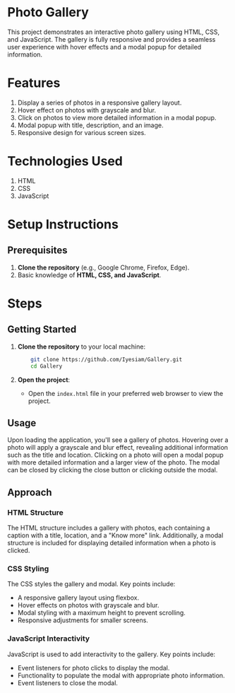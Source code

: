 # Photo Gallery

This project demonstrates an interactive photo gallery using HTML, CSS, and JavaScript. 
The gallery is fully responsive and provides a seamless user experience with hover effects and a modal popup for detailed information.
# Features
1. Display a series of photos in a responsive gallery layout.
2. Hover effect on photos with grayscale and blur.
3. Click on photos to view more detailed information in a modal popup.
4. Modal popup with title, description, and an image.
5. Responsive design for various screen sizes.

# Technologies Used
1. HTML
2. CSS
3. JavaScript

# Setup Instructions
## Prerequisites
1. **Clone the repository** (e.g., Google Chrome, Firefox, Edge).
2. Basic knowledge of **HTML, CSS, and JavaScript**.

# Steps
## Getting Started
1. **Clone the repository** to your local machine:

    ```sh
        git clone https://github.com/Iyesiam/Gallery.git
        cd Gallery
    ```

2. **Open the project**:
    - Open the `index.html` file in your preferred web browser to view the project.

## Usage
Upon loading the application, you'll see a gallery of photos. Hovering over a photo will apply a grayscale and blur effect, revealing additional information such as the title and location. Clicking on a photo will open a modal popup with more detailed information and a larger view of the photo. The modal can be closed by clicking the close button or clicking outside the modal.

## Approach

### HTML Structure
The HTML structure includes a gallery with photos, each containing a caption with a title, location, and a "Know more" link. Additionally, a modal structure is included for displaying detailed information when a photo is clicked.

### CSS Styling
The CSS styles the gallery and modal. Key points include:
- A responsive gallery layout using flexbox.
- Hover effects on photos with grayscale and blur.
- Modal styling with a maximum height to prevent scrolling.
- Responsive adjustments for smaller screens.

### JavaScript Interactivity
JavaScript is used to add interactivity to the gallery. Key points include:
- Event listeners for photo clicks to display the modal.
- Functionality to populate the modal with appropriate photo information.
- Event listeners to close the modal.
